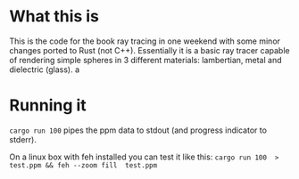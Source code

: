 # What this is

This is the code for the book ray tracing in one weekend with some minor changes ported to Rust (not C++).
Essentially it is a basic ray tracer capable of rendering simple spheres in 3 different materials: lambertian, metal and dielectric (glass).
a
# Running it
`cargo run 100` pipes the ppm data to stdout (and progress indicator to stderr).

On a linux box with feh installed you can test it like this: `cargo run 100  > test.ppm && feh --zoom fill  test.ppm`


